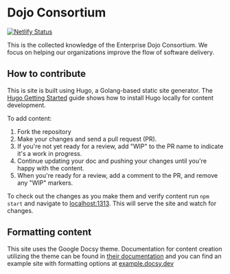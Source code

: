 # Dojo Consortium

[![Netlify Status](https://api.netlify.com/api/v1/badges/c3e3e144-dbf9-4bc5-b4a0-e8cd955eb797/deploy-status)](https://app.netlify.com/sites/dojoconsortium/deploys)

This is the collected knowledge of the Enterprise Dojo Consortium. We focus on helping our organizations improve the flow of software delivery.

## How to contribute

This is site is built using Hugo, a Golang-based static site generator. The [Hugo Getting Started](https://gohugo.io/getting-started/) guide shows how to install Hugo locally for content development.

To add content:

1. Fork the repository
2. Make your changes and send a pull request (PR).
3. If you're not yet ready for a review, add "WIP" to the PR name to indicate
  it's a work in progress.
4. Continue updating your doc and pushing your changes until you're happy with
  the content.
5. When you're ready for a review, add a comment to the PR, and remove any
  "WIP" markers.

To check out the changes as you make them and verify content run `npm start` and navigate to [localhost:1313](http://localhost:1313/). This will serve the site and watch for changes.

## Formatting content

This site uses the Google Docsy theme. Documentation for content creation utilizing the theme can be found in [their documentation](https://www.docsy.dev/docs/adding-content/) and you can find an example site with formatting options at [example.docsy.dev](https://example.docsy.dev/docs/)

